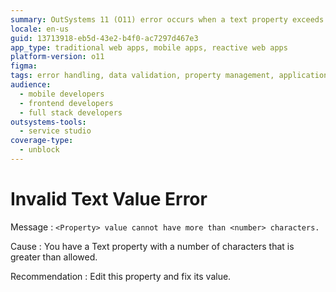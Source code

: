 ```yaml
---
summary: OutSystems 11 (O11) error occurs when a text property exceeds its character limit.
locale: en-us
guid: 13713918-eb5d-43e2-b4f0-ac7297d467e3
app_type: traditional web apps, mobile apps, reactive web apps
platform-version: o11
figma:
tags: error handling, data validation, property management, application development, outsystems platform
audience:
  - mobile developers
  - frontend developers
  - full stack developers
outsystems-tools:
  - service studio
coverage-type:
  - unblock
---
```


# Invalid Text Value Error

Message
:   `<Property> value cannot have more than <number> characters.`

Cause
:   You have a Text property with a number of characters that is greater than allowed.

Recommendation
:   Edit this property and fix its value.
